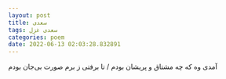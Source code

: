 ```yaml
---
layout: post
title: سعدی
tags: سعدی غزل
categories: poem
date: 2022-06-13 02:03:28.832891
---
```


آمدی وه که چه مشتاق و پریشان بودم / تا برفتی ز برم صورت بی‌جان بودم